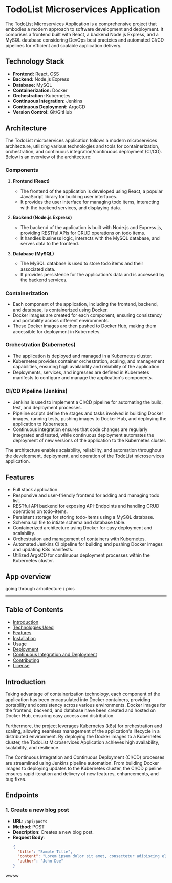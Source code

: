 # TodoList Microservices Application

The TodoList Microservices Application is a comprehensive project that embodies a modern approach to software development and deployment. It comprises a frontend built with React, a backend Node.js Express, and a MySQL database considering DevOps best practcies and automated CI/CD pipelines for efficient and scalable application delivery.



## Technology Stack

- **Frontend:** React, CSS
- **Backend:** Node.js Express
- **Database:** MySQL
- **Containerization:** Docker
- **Orchestration:** Kubernetes 
- **Continuous Integration:** Jenkins
- **Continuous Deployment:** ArgoCD
- **Version Control:** Git/GitHub

## Architecture


The TodoList microservices application follows a modern microservices architecture, utilizing various technologies and tools for containerization, orchestration, and continuous integration/continuous deployment (CI/CD). Below is an overview of the architecture:

### Components

1. **Frontend (React)**
   - The frontend of the application is developed using React, a popular JavaScript library for building user interfaces.
   - It provides the user interface for managing todo items, interacting with the backend services, and displaying data.

2. **Backend (Node.js Express)**
   - The backend of the application is built with Node.js and Express.js, providing RESTful APIs for CRUD operations on todo items.
   - It handles business logic, interacts with the MySQL database, and serves data to the frontend.

3. **Database (MySQL)**
   - The MySQL database is used to store todo items and their associated data.
   - It provides persistence for the application's data and is accessed by the backend services.

### Containerization

- Each component of the application, including the frontend, backend, and database, is containerized using Docker.
- Docker images are created for each component, ensuring consistency and portability across different environments.
- These Docker images are then pushed to Docker Hub, making them accessible for deployment in Kubernetes.

### Orchestration (Kubernetes)

- The application is deployed and managed in a Kubernetes cluster.
- Kubernetes provides container orchestration, scaling, and management capabilities, ensuring high availability and reliability of the application.
- Deployments, services, and ingresses are defined in Kubernetes manifests to configure and manage the application's components.

### CI/CD Pipeline (Jenkins)

- Jenkins is used to implement a CI/CD pipeline for automating the build, test, and deployment processes.
- Pipeline scripts define the stages and tasks involved in building Docker images, running tests, pushing images to Docker Hub, and deploying the application to Kubernetes.
- Continuous integration ensures that code changes are regularly integrated and tested, while continuous deployment automates the deployment of new versions of the application to the Kubernetes cluster.

The architecture enables scalability, reliability, and automation throughout the development, deployment, and operation of the TodoList microservices application.



## Features
- Full stack application
- Responsive and user-friendly frontend for adding and managing todo list.
- RESTful API backend for exposing API-Endpoints and handling CRUD operations on todo-items.
- Persistent storage for storing todo-items using a MySQL database.
- Schema.sql file to intiate schema and database table.
- Containerized architecture using Docker for easy deployment and scalability.
- Orchestration and management of containers with Kubernetes.
- Automated Jenkins CI pipeline for building and pushing Docker images and updating K8s manifests.
- Utilized ArgoCD for continuous deployment processes within the Kubernetes cluster.



## App overview
going through arhcitecture / pics


---------------------------
## Table of Contents

- [Introduction](#introduction)
- [Technologies Used](#technologies-used)
- [Features](#features)
- [Installation](#installation)
- [Usage](#usage)
- [Deployment](#deployment)
- [Continuous Integration and Deployment](#continuous-integration-and-deployment)
- [Contributing](#contributing)
- [License](#license)

## Introduction

Taking advantage of containerization technology, each component of the application has been encapsulated into Docker containers, providing portability and consistency across various environments. Docker images for the frontend, backend, and database have been created and hosted on Docker Hub, ensuring easy access and distribution.

Furthermore, the project leverages Kubernetes (k8s) for orchestration and scaling, allowing seamless management of the application's lifecycle in a distributed environment. By deploying the Docker images to a Kubernetes cluster, the TodoList Microservices Application achieves high availability, scalability, and resilience.

The Continuous Integration and Continuous Deployment (CI/CD) processes are streamlined using Jenkins pipeline automation. From building Docker images to deploying updates to the Kubernetes cluster, the CI/CD pipeline ensures rapid iteration and delivery of new features, enhancements, and bug fixes.



## Endpoints

### 1. Create a new blog post
- **URL**: `/api/posts`
- **Method**: POST
- **Description**: Creates a new blog post.
- **Request Body**:
  ```json
  {
    "title": "Sample Title",
    "content": "Lorem ipsum dolor sit amet, consectetur adipiscing elit...",
    "author": "John Doe"
  }
wwsw
